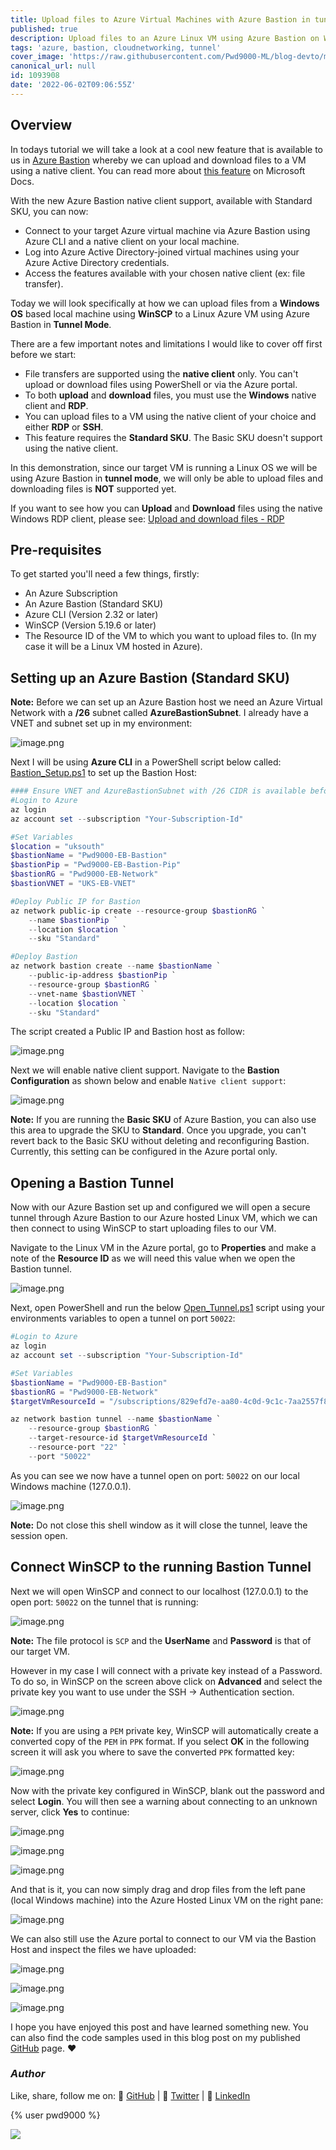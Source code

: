 ```yaml
---
title: Upload files to Azure Virtual Machines with Azure Bastion in tunnel mode
published: true
description: Upload files to an Azure Linux VM using Azure Bastion on Windows using the SSH native Client
tags: 'azure, bastion, cloudnetworking, tunnel'
cover_image: 'https://raw.githubusercontent.com/Pwd9000-ML/blog-devto/main/posts/2022/Azure-Bastion-File-Transfers/assets/main1.png'
canonical_url: null
id: 1093908
date: '2022-06-02T09:06:55Z'
---
```


## Overview

In todays tutorial we will take a look at a cool new feature that is available to us in [Azure Bastion](https://docs.microsoft.com/en-us/azure/bastion/bastion-overview) whereby we can upload and download files to a VM using a native client. You can read more about [this feature](https://docs.microsoft.com/en-us/azure/bastion/vm-upload-download-native) on Microsoft Docs.

With the new Azure Bastion native client support, available with Standard SKU, you can now:

- Connect to your target Azure virtual machine via Azure Bastion using Azure CLI and a native client on your local machine.
- Log into Azure Active Directory-joined virtual machines using your Azure Active Directory credentials.
- Access the features available with your chosen native client (ex: file transfer).

Today we will look specifically at how we can upload files from a **Windows OS** based local machine using **WinSCP** to a Linux Azure VM using Azure Bastion in **Tunnel Mode**.

There are a few important notes and limitations I would like to cover off first before we start:

- File transfers are supported using the **native client** only. You can't upload or download files using PowerShell or via the Azure portal.
- To both **upload** and **download** files, you must use the **Windows** native client and **RDP**.
- You can upload files to a VM using the native client of your choice and either **RDP** or **SSH**.
- This feature requires the **Standard SKU**. The Basic SKU doesn't support using the native client.

In this demonstration, since our target VM is running a Linux OS we will be using Azure Bastion in **tunnel mode**, we will only be able to upload files and downloading files is **NOT** supported yet.

If you want to see how you can **Upload** and **Download** files using the native Windows RDP client, please see: [Upload and download files - RDP](https://docs.microsoft.com/en-us/azure/bastion/vm-upload-download-native#rdp)

## Pre-requisites

To get started you'll need a few things, firstly:

- An Azure Subscription
- An Azure Bastion (Standard SKU)
- Azure CLI (Version 2.32 or later)
- WinSCP (Version 5.19.6 or later)
- The Resource ID of the VM to which you want to upload files to. (In my case it will be a Linux VM hosted in Azure).

## Setting up an Azure Bastion (Standard SKU)

**Note:** Before we can set up an Azure Bastion host we need an Azure Virtual Network with a **/26** subnet called **AzureBastionSubnet**. I already have a VNET and subnet set up in my environment:

![image.png](https://raw.githubusercontent.com/Pwd9000-ML/blog-devto/main/posts/2022/Azure-Bastion-File-Transfers/assets/vnet.png)

Next I will be using **Azure CLI** in a PowerShell script below called: [Bastion_Setup.ps1](https://github.com/Pwd9000-ML/blog-devto/tree/main/posts/2022/Azure-Bastion-File-Transfers/code/Bastion_Setup.ps1) to set up the Bastion Host:

```powershell
#### Ensure VNET and AzureBastionSubnet with /26 CIDR is available before creation of Bastion Host ####
#Login to Azure
az login
az account set --subscription "Your-Subscription-Id"

#Set Variables
$location = "uksouth"
$bastionName = "Pwd9000-EB-Bastion"
$bastionPip = "Pwd9000-EB-Bastion-Pip"
$bastionRG = "Pwd9000-EB-Network"
$bastionVNET = "UKS-EB-VNET"

#Deploy Public IP for Bastion
az network public-ip create --resource-group $bastionRG `
    --name $bastionPip `
    --location $location `
    --sku "Standard"

#Deploy Bastion
az network bastion create --name $bastionName `
    --public-ip-address $bastionPip `
    --resource-group $bastionRG `
    --vnet-name $bastionVNET `
    --location $location `
    --sku "Standard"
```

The script created a Public IP and Bastion host as follow:

![image.png](https://raw.githubusercontent.com/Pwd9000-ML/blog-devto/main/posts/2022/Azure-Bastion-File-Transfers/assets/resources.png)

Next we will enable native client support. Navigate to the **Bastion Configuration** as shown below and enable `Native client support`:

![image.png](https://raw.githubusercontent.com/Pwd9000-ML/blog-devto/main/posts/2022/Azure-Bastion-File-Transfers/assets/config.png)

**Note:** If you are running the **Basic SKU** of Azure Bastion, you can also use this area to upgrade the SKU to **Standard**. Once you upgrade, you can't revert back to the Basic SKU without deleting and reconfiguring Bastion. Currently, this setting can be configured in the Azure portal only.

## Opening a Bastion Tunnel

Now with our Azure Bastion set up and configured we will open a secure tunnel through Azure Bastion to our Azure hosted Linux VM, which we can then connect to using WinSCP to start uploading files to our VM.

Navigate to the Linux VM in the Azure portal, go to **Properties** and make a note of the **Resource ID** as we will need this value when we open the Bastion tunnel.

![image.png](https://raw.githubusercontent.com/Pwd9000-ML/blog-devto/main/posts/2022/Azure-Bastion-File-Transfers/assets/rid.png)

Next, open PowerShell and run the below [Open_Tunnel.ps1](https://github.com/Pwd9000-ML/blog-devto/tree/main/posts/2022/Azure-Bastion-File-Transfers/code/Open_Tunnel.ps1) script using your environments variables to open a tunnel on port `50022`:

```powershell
#Login to Azure
az login
az account set --subscription "Your-Subscription-Id"

#Set Variables
$bastionName = "Pwd9000-EB-Bastion"
$bastionRG = "Pwd9000-EB-Network"
$targetVmResourceId = "/subscriptions/829efd7e-aa80-4c0d-9c1c-7aa2557f8e07/resourceGroups/Linux-Vms/providers/Microsoft.Compute/virtualMachines/mylinuxvm9000"

az network bastion tunnel --name $bastionName `
    --resource-group $bastionRG `
    --target-resource-id $targetVmResourceId `
    --resource-port "22" `
    --port "50022"
```

As you can see we now have a tunnel open on port: `50022` on our local Windows machine (127.0.0.1).

![image.png](https://raw.githubusercontent.com/Pwd9000-ML/blog-devto/main/posts/2022/Azure-Bastion-File-Transfers/assets/tunnel.png)

**Note:** Do not close this shell window as it will close the tunnel, leave the session open.

## Connect WinSCP to the running Bastion Tunnel

Next we will open WinSCP and connect to our localhost (127.0.0.1) to the open port: `50022` on the tunnel that is running:

![image.png](https://raw.githubusercontent.com/Pwd9000-ML/blog-devto/main/posts/2022/Azure-Bastion-File-Transfers/assets/winscp1.png)

**Note:** The file protocol is `SCP` and the **UserName** and **Password** is that of our target VM.

However in my case I will connect with a private key instead of a Password. To do so, in WinSCP on the screen above click on **Advanced** and select the private key you want to use under the SSH -> Authentication section.

![image.png](https://raw.githubusercontent.com/Pwd9000-ML/blog-devto/main/posts/2022/Azure-Bastion-File-Transfers/assets/winscp3.png)

**Note:** If you are using a `PEM` private key, WinSCP will automatically create a converted copy of the `PEM` in `PPK` format. If you select **OK** in the following screen it will ask you where to save the converted `PPK` formatted key:

![image.png](https://raw.githubusercontent.com/Pwd9000-ML/blog-devto/main/posts/2022/Azure-Bastion-File-Transfers/assets/winscp2.png)

Now with the private key configured in WinSCP, blank out the password and select **Login**. You will then see a warning about connecting to an unknown server, click **Yes** to continue:

![image.png](https://raw.githubusercontent.com/Pwd9000-ML/blog-devto/main/posts/2022/Azure-Bastion-File-Transfers/assets/winscp6.png)

![image.png](https://raw.githubusercontent.com/Pwd9000-ML/blog-devto/main/posts/2022/Azure-Bastion-File-Transfers/assets/winscp4.png)

![image.png](https://raw.githubusercontent.com/Pwd9000-ML/blog-devto/main/posts/2022/Azure-Bastion-File-Transfers/assets/winscp5.png)

And that is it, you can now simply drag and drop files from the left pane (local Windows machine) into the Azure Hosted Linux VM on the right pane:

![image.png](https://raw.githubusercontent.com/Pwd9000-ML/blog-devto/main/posts/2022/Azure-Bastion-File-Transfers/assets/winscp7.png)

We can also still use the Azure portal to connect to our VM via the Bastion Host and inspect the files we have uploaded:

![image.png](https://raw.githubusercontent.com/Pwd9000-ML/blog-devto/main/posts/2022/Azure-Bastion-File-Transfers/assets/port1.png)

![image.png](https://raw.githubusercontent.com/Pwd9000-ML/blog-devto/main/posts/2022/Azure-Bastion-File-Transfers/assets/port2.png)

![image.png](https://raw.githubusercontent.com/Pwd9000-ML/blog-devto/main/posts/2022/Azure-Bastion-File-Transfers/assets/port3.png)

I hope you have enjoyed this post and have learned something new. You can also find the code samples used in this blog post on my published [GitHub](https://github.com/Pwd9000-ML/blog-devto/tree/main/posts/2022/Azure-Bastion-File-Transfers/code) page. :heart:

### _Author_

Like, share, follow me on: :octopus: [GitHub](https://github.com/Pwd9000-ML) | :penguin: [Twitter](https://twitter.com/pwd9000) | :space_invader: [LinkedIn](https://www.linkedin.com/in/marcel-l-61b0a96b/)

{% user pwd9000 %}

<a href="https://www.buymeacoffee.com/pwd9000"><img src="https://img.buymeacoffee.com/button-api/?text=Buy me a coffee&emoji=&slug=pwd9000&button_colour=FFDD00&font_colour=000000&font_family=Cookie&outline_colour=000000&coffee_colour=ffffff"></a>
